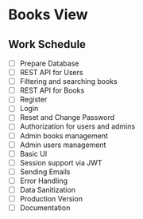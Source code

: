 # Books View

## Work Schedule

- [ ] Prepare Database
- [ ] REST API for Users
- [ ] Filtering and searching books
- [ ] REST API for Books
- [ ] Register
- [ ] Login
- [ ] Reset and Change Password
- [ ] Authorization for users and admins
- [ ] Admin books management
- [ ] Admin users management
- [ ] Basic UI
- [ ] Session support via JWT
- [ ] Sending Emails
- [ ] Error Handling
- [ ] Data Sanitization
- [ ] Production Version
- [ ] Documentation
